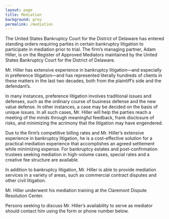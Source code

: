 ```yaml
---
layout: page
title: Mediation
background: grey
permalink: /mediation
---
```


The United States Bankruptcy Court for the District of Delaware has entered standing orders requiring parties in certain bankruptcy litigation to participate in mediation prior to trial. The firm’s managing partner, Adam Hiller, is on the Register of Approved Mediators maintained by the United States Bankruptcy Court for the District of Delaware.

Mr. Hiller has extensive experience in bankruptcy litigation—and especially in preference litigation—and has represented literally hundreds of clients in these matters in the last two decades, both from the plaintiff’s side and the defendant’s.

In many instances, preference litigation involves traditional issues and defenses, such as the ordinary course of business defense and the new value defense. In other instances, a case may be decided on the basis of unique issues. In all such cases, Mr. Hiller will help the parties reach a meeting of the minds through meaningful feedback, frank disclosure of risks, and minimizing the acrimony that the litigation may have engendered.

Due to the firm’s competitive billing rates and Mr. Hiller’s extensive experience in bankruptcy litigation, he is a cost-effective solution for a practical mediation experience that accomplishes an agreed settlement while minimizing expense. For bankruptcy estates and post-confirmation trustees seeking mediation in high-volume cases, special rates and a creative fee structure are available.

In addition to bankruptcy litigation, Mr. Hiller is able to provide mediation services in a variety of areas, such as commercial contract disputes and other civil litigation.

Mr. Hiller underwent his mediation training at the Claremont Dispute Resolution Center.

Persons seeking to discuss Mr. Hiller’s availability to serve as mediator should contact him using the form or phone number below.